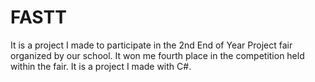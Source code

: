 # FASTT
It is a project I made to participate in the 2nd End of Year Project fair organized by our school. It won me fourth place in the competition held within the fair. It is a project I made with C#.

